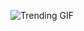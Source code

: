 ![Trending GIF](https://media3.giphy.com/media/v1.Y2lkPThiYjIxNzcya3dwejd1MjhvbXVxZnVwbzM2cTgxaGlsMWVta2p5MWRuM2ZpNTZyaCZlcD12MV9naWZzX3NlYXJjaCZjdD1n/YYKoJL28YtscdUTGWA/giphy.gif)
